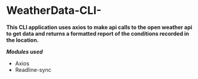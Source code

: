 # WeatherData-CLI-

**This CLI application uses axios to make api calls to the open weather api to get data and returns a formatted report of the conditions recorded in the location.**

***Modules used***
- Axios
- Readline-sync
